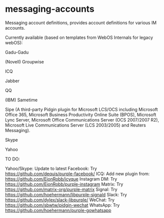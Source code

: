 messaging-accounts
==================

Messaging account definitions, provides account definitions for various IM accounts.

Currently available (based on templates from WebOS Internals for legacy webOS):

Gadu-Gadu

(Novell) Groupwise

ICQ

Jabber

QQ

(IBM) Sametime

Sipe (A third-party Pidgin plugin for Microsoft LCS/OCS including Microsoft Office 365, Microsoft Business Productivity Online Suite (BPOS), Microsoft Lync Server, Microsoft Office Communications Server (OCS 2007/2007 R2), Microsoft Live Communications Server (LCS 2003/2005) and Reuters Messaging).

Skype

Yahoo

TO DO:

Yahoo/Skype: Update to latest
Facebook: Try https://github.com/dequis/purple-facebook/
ICQ: Add new plugin from: https://github.com/EionRobb/icyque
Instagram DM: Try https://github.com/EionRobb/purple-instagram
Matrix: Try https://github.com/matrix-org/purple-matrix
Signal: Try https://github.com/hoehermann/libpurple-signald
Slack: Try https://github.com/dylex/slack-libpurple/
WeChat: Try https://github.com/sbwtw/pidgin-wechat
WhatsApp: Try https://github.com/hoehermann/purple-gowhatsapp

